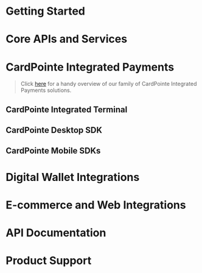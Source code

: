 <!-- type: row -->

<!-- type: card
description: Our Developer Guides provide detailed information and best practices for integrating our APIs and payment solutions. Select a topic below to get started.
-->

<!-- type: row-end -->

# Getting Started

<!-- type: row -->

<!-- type: card
title: <center> Integration Process Overview </center>
description: <center> Provides a high-level overview of the integration and workflow </center>
link: ?path=/docs/documentation/IntegrationProcessOverview.md
-->

<!-- type: row-end -->

<!-- type: row -->

<!-- type: card
title: <center> API Basics and Best Practices </center>
description: <center> Provides helpful information and important best practices to help you get the most of your integration </center>
link: ?path=/docs/documentation/APIBasicsAndBestPractices.md
-->

<!-- type: card
title: <center> API Connectivity Guide </center>
description: <center> Provides an overview of our APIs and services and how your integrated solution connects to them </center>
link: ?path=/docs/documentation/APIConnectivityGuide.md
-->

<!-- type: row-end -->

<!-- type: row -->

<!-- type: card
title: <center> E-Commerce Payments Overview </center>
description: <center> Provides an overview of e-commerce payments and the CardPointe products and solutions you can use to accept them </center>
link: ?path=/docs/documentation/E-CommercePayments.md
-->

<!-- type: row-end -->

# Core APIs and Services

<!-- type: row -->

<!-- type: card
title: <center> CardSecure Developer Guides </center>
description: <center> Provides best practices and supplemental information for developers integrating the CardSecure API </center>
link: ?path=/docs/documentation/CardSecure.md
-->

<!-- type: card
title: <center> CoPilot API Developer Guides </center>
description: <center> Provides best practices and supplemental information for developers integrating the CoPilot API </center>
link: ?path=/docs/documentation/CoPilotDeveloperGuides.md
-->

<!-- type: row-end -->

<!-- type: row -->

<!-- type: card
title: <center> CardPointe Gateway Developer Guides </center>
description: <center> Provides best practices and supplemental information for developers integrating the CardPointe Gateway API </center>
link: ?path=docs/documentation/CardPointeGatewayDeveloperGuides.md
-->

<!-- type: row-end -->

# CardPointe Integrated Payments

<!-- theme: warning -->
> Click [here](https://cardconnect.com/cardpointe-integrated-payments/developer-docs) for a handy overview of our family of CardPointe Integrated Payments solutions.

## CardPointe Integrated Terminal

<!-- type: row -->

<!-- type: card
title: <center> CardPointe Integrated Terminal Developer Guides </center>
description: <center> Provides best practices and supplemental information for developers integrating the Terminal API with your point-of-sale application </center>
link: ?path=/docs/documentation/CardPointeIntegratedTerminalDeveloperGuides.md
-->

<!-- type: card
title: <center> CardPointe Integrated Terminal Developer Guide for Clover Terminals </center>
description: <center> Provides specific details for integrating Clover terminals with a new or existing CardPointe Integrated Terminal solution </center>
link: ?path=/docs/documentation/CardPointeIntegratedTerminalDeveloperGuideforCloverTerminals.md
-->

<!-- type: row-end -->

## CardPointe Desktop SDK

<!-- type: row -->

<!-- type: card
title: <center> CardPointe Desktop SDK Developer Guide </center>
description: <center> Provides information for integrating EMV and MSR payment card tokenization using a P2PE desktop card reader </center>
link: ?path=docs/documentation/CardPointeDesktopSDKDeveloperGuide.md
-->

<!-- type: row-end -->

## CardPointe Mobile SDKs

<!-- type: row -->

<!-- type: card
title: <center> CardPointe Mobile SDKs </center>
description: <center> Provides an overview of the CardPointe Mobile SDKs solution for integrating secure payments in your mobile app </center>
link: ?path=docs/documentation/CardPointeMobileSDKs.md
-->

<!-- type: row-end -->

<!-- type: row -->

<!-- type: card
title: <center> CardPointe Mobile Android SDK Developer Guide </center>
description: <center> Provides information for integrating the CardPointe Mobile SDK with your Android app </center>
link: ?path=/docs/documentation/CardPointeMobileAndroidSDKDeveloperGuide.md
-->

<!-- type: card
title: <center> CardPointe Mobile iOS SDK Developer Guide </center>
description: <center> Provides information for integrating the CardPointe Mobile SDK with your iOS app </center>
link: ?path=/docs/documentation/CardPointeMobileiOSSDKDeveloperGuide.md
-->

<!-- type: row-end -->

# Digital Wallet Integrations

<!-- type: row -->

<!-- type: card
title: <center> Apple Pay Developer Guide </center>
description: <center> Provides information for integrating Apple Pay acceptance with your iOS or web application, using CardSecure and the CardPointe Gateway </center>
link: ?path=/docs/documentation/ApplePayDeveloperGuide.md
-->

<!-- type: card
title: <center> Google Pay Developer Guides </center>
description: <center> Provides information for integrating Apple Pay acceptance with your Android App using CardSecure and the CardPointe Gateway </center>
link: ?path=/docs/documentation/GooglePayDeveloperGuides.md
-->

<!-- type: row-end -->

# E-commerce and Web Integrations

<!-- type: row -->

<!-- type: card
title: <center> Hosted iFrame Tokenizer Developer Guide </center>
description: <center> Provides information for integrating the Hosted iFrame Tokenizer with your website or application to securely capture and tokenize payment information </center>
link: ?path=/docs/documentation/HostediFrameTokenizer.md
-->

<!-- type: card
title: <center> Hosted Payment Page (HPP) Developer Guide </center>
description: <center> Provides information for integrating the CardPointe HPP with your website or application to quickly and securely accept payments </center>
link: ?path=/docs/documentation/HostedPaymentPageDeveloperGuide.md
-->

<!-- type: row-end -->

# API Documentation

<!-- type: row -->

<!-- type: card
title: <center> API Documentation </center>
description: <center> Visit the Developer Center for complete API reference documentation </center>
-->

<!-- type: row-end -->

# Product Support

<!-- type: row -->

<!-- type: card
title: <center> Support Center </center>
description: <center> Visit the Support Center for product support documentation and CardPointe support team contact information </center>
-->

<!-- type: row-end -->
